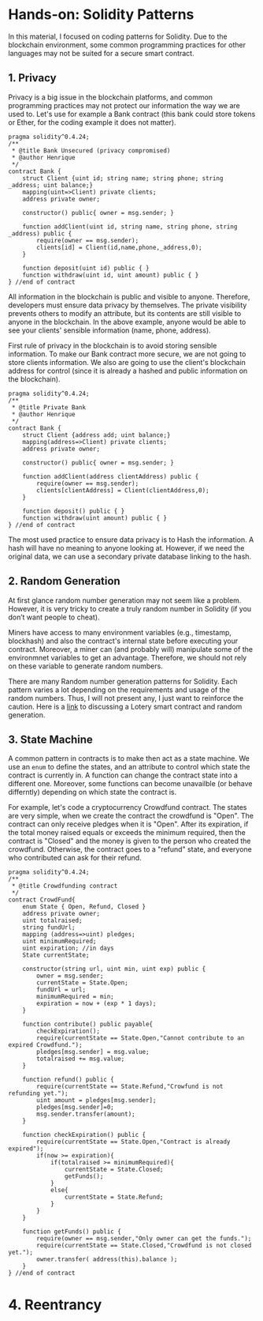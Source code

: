 # Hands-on: Solidity Patterns

In this material, I focused on coding patterns for Solidity. Due to the blockchain environment, some common programming practices for other languages may not be suited for a secure smart contract.

## 1. Privacy

Privacy is a big issue in the blockchain platforms, and common programming practices may not protect our information the way we are used to. Let's use for example a Bank contract (this bank could store tokens or Ether, for the coding example it does not matter).

```solidity
pragma solidity^0.4.24;
/**
 * @title Bank Unsecured (privacy compromised)
 * @author Henrique
 */
contract Bank {
    struct Client {uint id; string name; string phone; string _address; uint balance;}
    mapping(uint=>Client) private clients;
    address private owner;
     
    constructor() public{ owner = msg.sender; }
   
    function addClient(uint id, string name, string phone, string _address) public {
        require(owner == msg.sender);
        clients[id] = Client(id,name,phone,_address,0);
    }
     
    function deposit(uint id) public { }
    function withdraw(uint id, uint amount) public { }
} //end of contract
```

All information in the blockchain is public and visible to anyone. Therefore, developers must ensure data privacy by themselves. The private visibility prevents others to modify an attribute, but its contents are still visible to anyone in the blockchain. In the above example, anyone would be able to see your clients' sensible information (name, phone, address).

First rule of privacy in the blockchain is to avoid storing sensible information. To make our Bank contract more secure, we are not going to store clients information. We also are going to use the client's blockchain address for control (since it is already a hashed and public information on the blockchain). 

```solidity
pragma solidity^0.4.24;
/**
 * @title Private Bank 
 * @author Henrique
 */
contract Bank {
    struct Client {address add; uint balance;}
    mapping(address=>Client) private clients;
    address private owner;
     
    constructor() public{ owner = msg.sender; }

    function addClient(address clientAddress) public {
        require(owner == msg.sender);
        clients[clientAddress] = Client(clientAddress,0);
    }
     
    function deposit() public { }
    function withdraw(uint amount) public { }
} //end of contract
```

The most used practice to ensure data privacy is to Hash the information. A hash will have no meaning to anyone looking at. However, if we need the original data, we can use a secondary private database linking to the hash. 

## 2. Random Generation

At first glance random number generation may not seem like a problem. However, it is very tricky to create a truly random number in Solidity (if you don’t want people to cheat). 

Miners have access to many environment variables (e.g., timestamp, blockhash) and also the contract's internal state before executing your contract. Moreover, a miner can (and probably will) manipulate some of the environmnet variables to get an advantage. Therefore, we should not rely on these variable to generate random numbers. 

There are many Random number generation patterns for Solidity. Each pattern varies a lot depending on the requirements and usage of the random numbers. Thus, I will not present any, I just want to reinforce the caution. Here is a [link](https://medium.com/@promentol/lottery-smart-contract-can-we-generate-random-numbers-in-solidity-4f586a152b27) to discussing a Lotery smart contract and random generation. 

## 3. State Machine

A common pattern in contracts is to make then act as a state machine. We use an ```enum``` to define the states, and an attribute to control which state the contract is currently in. A function can change the contract state into a different one. Moreover, some functions can become unavailble (or behave differntly) depending on which state the contract is.

For example, let's code a cryptocurrency Crowdfund contract. The states are very simple, when we create the contract the crowdfund is "Open". The contract can only receive pledges when it is "Open". After its expiration, if the total money raised equals or exceeds the minimum required, then the contract is "Closed" and the money is given to the person who created the crowdfund. Otherwise, the contract goes to a "refund" state, and everyone who contributed can ask for their refund. 

```solidity
pragma solidity^0.4.24;
/**
 * @title Crowdfunding contract  
 */ 
contract CrowdFund{
    enum State { Open, Refund, Closed }
    address private owner;
    uint totalraised;
    string fundUrl;
    mapping (address=>uint) pledges;
    uint minimumRequired;
    uint expiration; //in days
    State currentState;
    
    constructor(string url, uint min, uint exp) public {
        owner = msg.sender;
        currentState = State.Open;
        fundUrl = url;
        minimumRequired = min;
        expiration = now + (exp * 1 days);
    }
    
    function contribute() public payable{
        checkExpiration();
        require(currentState == State.Open,"Cannot contribute to an expired Crowdfund.");
        pledges[msg.sender] = msg.value;
        totalraised += msg.value;
    }
    
    function refund() public {
        require(currentState == State.Refund,"Crowfund is not refunding yet.");
        uint amount = pledges[msg.sender]; 
        pledges[msg.sender]=0;
        msg.sender.transfer(amount);
    }
    
    function checkExpiration() public {
        require(currentState == State.Open,"Contract is already expired");
        if(now >= expiration){
            if(totalraised >= minimumRequired){
                currentState = State.Closed;
                getFunds();
            }
            else{
                currentState = State.Refund;
            }
        }
    }
    
    function getFunds() public {
        require(owner == msg.sender,"Only owner can get the funds.");
        require(currentState == State.Closed,"Crowdfund is not closed yet.");
        owner.transfer( address(this).balance );
    }   
} //end of contract
```

# 4. Reentrancy




